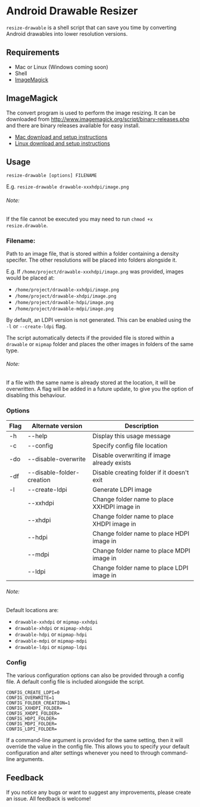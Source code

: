 # Android Drawable Resizer

`resize-drawable` is a shell script that can save you time by converting Android drawables into lower resolution versions.

## Requirements

- Mac or Linux (Windows coming soon)
- Shell
- [ImageMagick](http://www.imagemagick.org/script/binary-releases.php)

## ImageMagick

The convert program is used to perform the image resizing. It can be downloaded from http://www.imagemagick.org/script/binary-releases.php and there are binary releases available for easy install.

- [Mac download and setup instructions](http://www.imagemagick.org/script/binary-releases.php#macosx)
- [Linux download and setup instructions](http://www.imagemagick.org/script/binary-releases.php#unix)

## Usage

`resize-drawable [options] FILENAME`

E.g. `resize-drawable drawable-xxxhdpi/image.png`

###### Note:
If the file cannot be executed you may need to run `chmod +x resize.drawable`.

### Filename:
Path to an image file, that is stored within a folder containing a density specifer. The other resolutions will be placed into folders alongside it.

E.g. If `/home/project/drawable-xxxhdpi/image.png` was provided, images would be placed at:

- `/home/project/drawable-xxhdpi/image.png`
- `/home/project/drawable-xhdpi/image.png`
- `/home/project/drawable-hdpi/image.png`
- `/home/project/drawable-mdpi/image.png`

By default, an LDPI version is not generated. This can be enabled using the `-l` or `--create-ldpi` flag.

The script automatically detects if the provided file is stored within a `drawable` or `mipmap` folder and places the other images in folders of the same type.

###### Note:
If a file with the same name is already stored at the location, it will be overwritten. A flag will be added in a future update, to give you the option of disabling this behaviour.

### Options

| Flag | Alternate version         | Description                                 |
| ---- | ------------------------- | ------------------------------------------- |
| -h   | --help                    | Display this usage message                  |
| -c   | --config                  | Specify config file location                |
| -do  | --disable-overwrite       | Disable overwriting if image already exists |
| -df  | --disable-folder-creation | Disable creating folder if it doesn't exit  |
| -l   | --create-ldpi             | Generate LDPI image                         |
|      | --xxhdpi                  | Change folder name to place XXHDPI image in |
|      | --xhdpi                   | Change folder name to place XHDPI image in  |
|      | --hdpi                    | Change folder name to place HDPI image in   |
|      | --mdpi                    | Change folder name to place MDPI image in   |
|      | --ldpi                    | Change folder name to place LDPI image in   |

###### Note:
Default locations are:
- `drawable-xxhdpi` or `mipmap-xxhdpi`
- `drawable-xhdpi` or `mipmap-xhdpi`
- `drawable-hdpi` or `mipmap-hdpi`
- `drawable-mdpi` or `mipmap-mdpi`
- `drawable-ldpi` or `mipmap-ldpi`

### Config

The various configuration options can also be provided through a config file. A default config file is included alongside the script.

```
CONFIG_CREATE_LDPI=0
CONFIG_OVERWRITE=1
CONFIG_FOLDER_CREATION=1
CONFIG_XXHDPI_FOLDER=
CONFIG_XHDPI_FOLDER=
CONFIG_HDPI_FOLDER=
CONFIG_MDPI_FOLDER=
CONFIG_LDPI_FOLDER=
```

If a command-line argument is provided for the same setting, then it will override the value in the config file. This allows you to specify your default configuration and alter settings whenever you need to through command-line arguments.

## Feedback

If you notice any bugs or want to suggest any improvements, please create an issue. All feedback is welcome!
